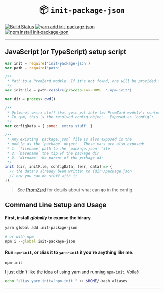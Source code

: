 <h1 align="center">📦  <code>init-package-json</code></h1>

[![Build Status][build-badge]][build-url] [![yarn add init-package-json][yarn-badge]][yarn-url] [![npm install init-package-json][npm-badge]][npm-url]

--- 

## JavaScript (or TypeScript) setup script  

```javascript
var init = require('init-package-json')
var path = require('path')

/** 
 * Path to a PromZard module. If it's not found, one will be provided for you.
 */
var initFile = path.resolve(process.env.HOME, '.npm-init')

var dir = process.cwd()

/**
 * Optional extra stuff that gets put into the PromZard module's context.
 * In npm, this is the resolved config object.  Exposed as `config`:
 */
var configData = { some: 'extra stuff' }

/**
 * Any existing `package.json` file is also exposed in the 
 * module as the `package` object.  These vars are also exposed:
 * 1. `filename` path to the `package.json` file
 * 2. `basename` the tip of the package dir
 * 3. `dirname` the parent of the package dir
 */
init (dir, initFile, configData, (err, data) => {
  // the data's already been written to {dir}/package.json
  // now you can do stuff with it
})
```

> See [PromZard](https://github.com/npm/promzard) for details about what can go in the config.


## Command Line Setup and Usage

#### First, install *globally* to expose the binary

```bash
yarn global add init-package-json

# or with npm
npm i --global init-package-json
```

#### Run `npm-init`, or alias it to `yarn-init` if you're anything like me.

```bash
npm-init
```

I just didn't like the idea of using yarn and running `npm-init`. Voila!:

```bash
echo "alias yarn-init='npm-init'" >> $HOME/.bash_aliases
```

---

  
[build-badge]: https://img.shields.io/travis/com/npm/init-package-json?label=BUILD&logo=travis-ci&logoColor=fff&style=for-the-badge
[build-url]: http://travis-ci.org/npm/init-package-json
[npm-badge]: https://img.shields.io/badge/npm%20install%20-%20init&dash;package&dash;json-red?style=for-the-badge&logo=npm
[npm-url]: https://www.npmjs.com/package/init-package-json
[yarn-badge]: https://img.shields.io/badge/yarn%20add-%20init&dash;package&dash;json-8dddff?style=for-the-badge&logo=yarn&labelColor=444
[yarn-url]: https://www.yarnpkg.com/package/init-package-json
